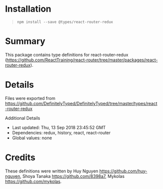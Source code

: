 # Installation
> `npm install --save @types/react-router-redux`

# Summary
This package contains type definitions for react-router-redux (https://github.com/ReactTraining/react-router/tree/master/packages/react-router-redux).

# Details
Files were exported from https://github.com/DefinitelyTyped/DefinitelyTyped/tree/master/types/react-router-redux

Additional Details
 * Last updated: Thu, 13 Sep 2018 23:45:52 GMT
 * Dependencies: redux, history, react, react-router
 * Global values: none

# Credits
These definitions were written by Huy Nguyen <https://github.com/huy-nguyen>, Shoya Tanaka <https://github.com/8398a7>, Mykolas <https://github.com/mykolas>.
